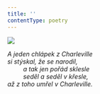 ```yaml
---
title: ''
contentType: poetry
---
```


<section>

![](../Images/037.jpg)

_A jeden chlápek z Charleville  
si stýskal, že se narodil,  
         a tak jen pořád sklesle  
         seděl a seděl v křesle,  
až z toho umřel v Charleville._

</section>
